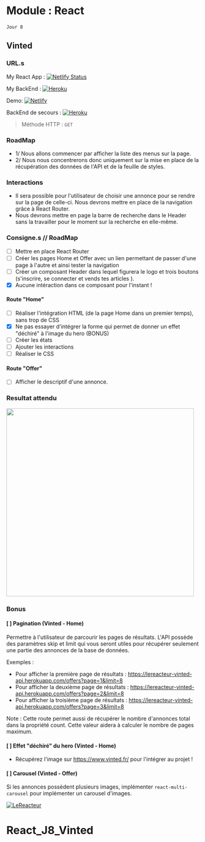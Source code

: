 # Module : React

`Jour 8`

## Vinted

### URL.s

My React App : [![Netlify Status](https://api.netlify.com/api/v1/badges/442c11d2-e86f-4974-b2ac-c08e8b233569/deploy-status)]()

My BackEnd : [![Heroku](https://img.shields.io/badge/Heroku-%23430098.svg?style=flat&logo=heroku&logoColor=white)]()

Demo: [![Netlify](https://img.shields.io/badge/Netlify-%23000000.svg?style=flat&logo=netlify&logoColor=#00C7B7)](https://lereacteur-vinted.netlify.app/)

BackEnd de secours : [![Heroku](https://img.shields.io/badge/Heroku-%23430098.svg?style=flat&logo=heroku&logoColor=white)](https://lereacteur-vinted-api.herokuapp.com/offers)

> Méthode HTTP : `GET`

### RoadMap

- 1/ Nous allons commencer par afficher la liste des menus sur la page.
- 2/ Nous nous concentrerons donc uniquement sur la mise en place de la récupération des données de l'API et de la feuille de styles.

### Interactions

- Il sera possible pour l'utilisateur de choisir une annonce pour se rendre sur la page de celle-ci. Nous devrons mettre en place de la navigation grâce à React Router.
- Nous devrons mettre en page la barre de recherche dans le Header sans la travailler pour le moment sur la recherche en elle-même.

### Consigne.s // RoadMap

- [ ] Mettre en place React Router
- [ ] Créer les pages Home et Offer avec un lien permettant de passer d'une page à l'autre et ainsi tester la navigation
- [ ] Créer un composant Header dans lequel figurera le logo et trois boutons (s'inscrire, se connecter et vends tes articles ).
- [x] Aucune intéraction dans ce composant pour l'instant !

#### Route "Home"

- [ ] Réaliser l'intégration HTML (de la page Home dans un premier temps), sans trop de CSS
- [x] Ne pas essayer d'intégrer la forme qui permet de donner un effet "déchiré" à l'image du hero (BONUS)
- [ ] Créer les états
- [ ] Ajouter les interactions
- [ ] Réaliser le CSS

#### Route "Offer"

- [ ] Afficher le descriptif d'une annonce.

### Resultat attendu

<a href="https://lereacteur-react-deliveroo.netlify.com/" target="_blank">
<img align="center" height="490em" src="./src/img/Screenshot.png"/>
</a>

### Bonus

#### [ ] Pagination (Vinted - Home)

Permettre à l'utilisateur de parcourir les pages de résultats. L'API possède des paramètres skip et limit qui vous seront utiles pour récupérer seulement une partie des annonces de la base de données.

Exemples :

- Pour afficher la première page de résultats : https://lereacteur-vinted-api.herokuapp.com/offers?page=1&limit=8
- Pour afficher la deuxième page de résultats : https://lereacteur-vinted-api.herokuapp.com/offers?page=2&limit=8
- Pour afficher la troisième page de résultats : https://lereacteur-vinted-api.herokuapp.com/offers?page=3&limit=8

Note : Cette route permet aussi de récupérer le nombre d'annonces total dans la propriété count. Cette valeur aidera à calculer le nombre de pages maximum.

#### [ ] Effet "déchiré" du hero (Vinted - Home)

- Récupérez l'image sur https://www.vinted.fr/ pour l'intégrer au projet !

#### [ ] Carousel (Vinted - Offer)

Si les annonces possèdent plusieurs images, implémenter `react-multi-carousel` pour implémenter un carousel d'images.

[![LeReacteur](https://img.shields.io/badge/Make_with_Le_Reacteur.io-5C47D3?style=flat&logo=React&logoColor=white)](https://github.com/lereacteur)
# React_J8_Vinted
